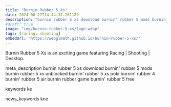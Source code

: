 ```yaml
---
title: "Burnin Rubber 5 Xs"
date: 2024-08-27T14:44:31.261189
description: "burnin rubber 5 xs download burnin' rubber 5 mods burnin rubber 5 xs unblocked burnin' rubber 5 xs poki burnin' rubber 4 burnin' rubber 5 air burnin rubber game burnin' rubber 5 free"
#draft: true
image: "img/burnin-rubber-5-xs/logo.webp"
tags: [racing, shooting]
embedUrl: "https://webglmath.github.io/burnin-rubber-5-xs/"
---
```


Burnin Rubber 5 Xs is an exciting game featuring Racing | Shooting | Desktop.

meta_description
burnin rubber 5 xs download burnin' rubber 5 mods burnin rubber 5 xs unblocked burnin' rubber 5 xs poki burnin' rubber 4 burnin' rubber 5 air burnin rubber game burnin' rubber 5 free


keywords
ke


news_keywords
kne
